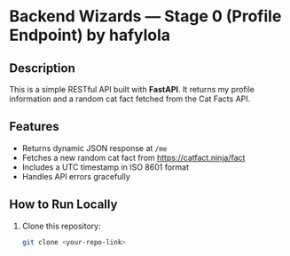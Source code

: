   # Backend Wizards — Stage 0 (Profile Endpoint) by hafylola

##  Description
This is a simple RESTful API built with **FastAPI**. 
It returns my profile information and a random cat fact fetched from the Cat Facts API.

##  Features
- Returns dynamic JSON response at `/me`
- Fetches a new random cat fact from https://catfact.ninja/fact
- Includes a UTC timestamp in ISO 8601 format
- Handles API errors gracefully

##  How to Run Locally
1. Clone this repository:
   ```bash
   git clone <your-repo-link>
